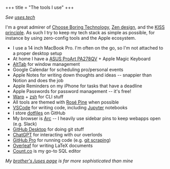+++
title = "The tools I use"
+++

_See [uses.tech](https://uses.tech/)_

I'm a great admirer of [Choose Boring Technology](https://boringtechnology.club/), [Zen design](https://www.interactiongreen.com/jobs-zen/), and the [KISS principle](https://en.wikipedia.org/wiki/KISS_principle). As such I try to keep my tech stack as simple as possible, for instance by using zero-config tools and the Apple ecosystem.

- I use a 14 inch MacBook Pro. I'm often on the go, so I'm not attached to a proper desktop setup
- At home I have a [ASUS ProArt PA278QV](https://www.asus.com/fr/displays-desktops/monitors/proart/proart-display-pa278qv/) + Apple Magic Keyboard
- [AltTab](https://alt-tab-macos.netlify.app/) for window management
- Google Calendar for scheduling pro/personal events
- Apple Notes for writing down thoughts and ideas -- snappier than Notion and does the job
- Apple Reminders on my iPhone for tasks that have a deadline
- Apple Passwords for password management -- it's free!
- [Warp](https://www.warp.dev/) + [zsh](https://en.wikipedia.org/wiki/Z_shell) for CLI stuff
- All tools are themed with [Rosé Pine](https://rosepinetheme.com/) when possible
- [VSCode](https://code.visualstudio.com/) for writing code, including [Jupyter](https://marketplace.visualstudio.com/items?itemName=ms-toolsai.jupyter) notebooks
- I store [dotfiles](https://github.com/MaxHalford/dotfiles) on GitHub
- My browser is [Arc](https://arc.net/) -- I heavily use sidebar pins to keep webapps open (e.g. Slack)
- [GitHub Desktop](https://github.com/apps/desktop) for doing git stuff
- [ChatGPT](https://chat.openai.com/) for interacting with our overlords
- [GitHub Pro](https://docs.github.com/en/get-started/learning-about-github/githubs-plans#github-pro) for running code (e.g. [git scraping](https://github.com/MaxHalford/bike-sharing-history))
- [Overleaf](https://www.overleaf.com/) for writing LaTeX documents
- [Count.co](https://count.co/) is my go-to SQL editor

_My [brother's /uses page](https://0x5.be/uses) is far more sophisticated than mine_
